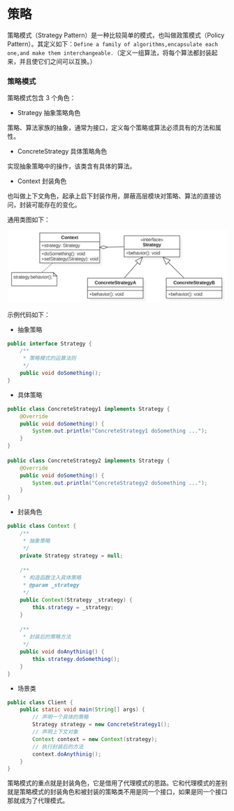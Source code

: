 # 策略

策略模式（Strategy Pattern）是一种比较简单的模式，也叫做政策模式（Policy Pattern）。其定义如下：`Define a family of algorithms,encapsulate each one,and make them interchangeable.`（定义一组算法，将每个算法都封装起来，并且使它们之间可以互换。）

### 策略模式

策略模式包含 3 个角色：

- Strategy 抽象策略角色

策略、算法家族的抽象，通常为接口，定义每个策略或算法必须具有的方法和属性。

- ConcreteStrategy 具体策略角色

实现抽象策略中的操作，该类含有具体的算法。

- Context 封装角色

也叫做上下文角色，起承上启下封装作用，屏蔽高层模块对策略、算法的直接访问，封装可能存在的变化。

通用类图如下：

<div align="left">
    <img src="https://github.com/lazecoding/Note/blob/main/images/pattern/策略模式通用类图.png" width="600px">
</div>

示例代码如下：

- 抽象策略

```java
public interface Strategy {
    /**
     * 策略模式的运算法则
     */
    public void doSomething();
}
```

- 具体策略

```java
public class ConcreteStrategy1 implements Strategy {
    @Override
    public void doSomething() {
        System.out.println("ConcreteStrategy1 doSomething ...");
    }
}

public class ConcreteStrategy2 implements Strategy {
    @Override
    public void doSomething() {
        System.out.println("ConcreteStrategy2 doSomething ...");
    }
}
```

- 封装角色

```java
public class Context {
    /**
     * 抽象策略
     */
    private Strategy strategy = null;

    /**
     * 构造函数注入具体策略
     * @param _strategy
     */
    public Context(Strategy _strategy) {
        this.strategy = _strategy;
    }

    /**
     * 封装后的策略方法
     */
    public void doAnythinig() {
        this.strategy.doSomething();
    }
}
```

- 场景类

```java
public class Client {
    public static void main(String[] args) {
        // 声明一个具体的策略
        Strategy strategy = new ConcreteStrategy1();
        // 声明上下文对象
        Context context = new Context(strategy);
        // 执行封装后的方法
        context.doAnythinig();
    }
}
```

策略模式的重点就是封装角色，它是借用了代理模式的思路。它和代理模式的差别就是策略模式的封装角色和被封装的策略类不用是同一个接口，如果是同一个接口那就成为了代理模式。

